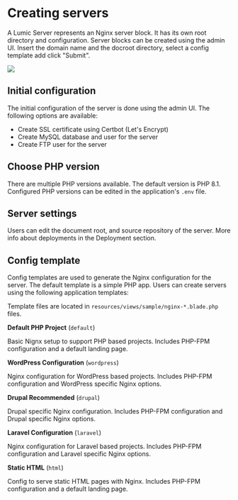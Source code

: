 # Creating servers

A Lumic Server represents an Nginx server block. It has its own root
directory and configuration. Server blocks can be created using the
admin UI. Insert the domain name and the docroot directory, select a 
config template add click "Submit".

<img src="/images/add-server.png">

## Initial configuration

The initial configuration of the server is done using the admin UI.
The following options are available:
- Create SSL certificate using Certbot (Let's Encrypt)
- Create MySQL database and user for the server
- Create FTP user for the server

## Choose PHP version

There are multiple PHP versions available. The default version is PHP 8.1.
Configured PHP versions can be edited in the application's `.env` file.

## Server settings

Users can edit the document root, and source repository of the server.
More info about deployments in the Deployment section.

## Config template

Config templates are used to generate the Nginx configuration for the
server. The default template is a simple PHP app. Users can create
servers using the following application templates:

Template files are located in `resources/views/sample/nginx-*.blade.php`
files.

**Default PHP Project** (`default`)

Basic Nignx setup to support PHP based projects. Includes PHP-FPM
configuration and a default landing page.

**WordPress Configuration** (`wordpress`)

Nginx configuration for WordPress based projects. Includes PHP-FPM
configuration and WordPress specific Nginx options.

**Drupal Recommended** (`drupal`)

Drupal specific Nginx configuration. Includes PHP-FPM configuration
and Drupal specific Nginx options.


**Laravel Configuration** (`laravel`)

Nginx configuration for Laravel based projects. Includes PHP-FPM
configuration and Laravel specific Nginx options.


**Static HTML** (`html`)

Config to serve static HTML pages with Nginx. Includes PHP-FPM
configuration and a default landing page.
